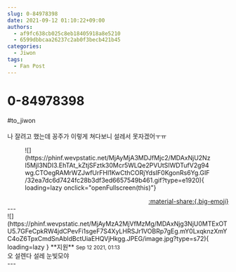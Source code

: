 ```yaml
---
slug: 0-84978398
date: 2021-09-12 01:10:22+09:00
authors:
  - af9fc638cb025c8eb18405918a8e5210
  - 6599dbbcaa26237c2ab0f3becb421b45
categories:
  - Jiwon
tags:
  - Fan Post
---
```


# 0-84978398

<div class="post-container" markdown="1">
<div class="content-container md-sidebar__scrollwrap" markdown="1">

\#to_jiwon<br><br>나 잘려고 했는데 꽁주가 이렇게 쳐다보니 설레서 못자겠어ㅜㅠ<br>
<figure markdown="1">
![](https://phinf.wevpstatic.net/MjAyMjA3MDJfMjc2/MDAxNjU2NzI5MjI3NDI3.EhTAt_kZtjSFztk30Mcr5WLQe2PVUtSIWDTufV2g94wg.CTOegRAMrWZJwfUrFHl1KwCthCORjYdsIF0KgonRs6Yg.GIF/32ea7dc6d7424fc28b3df3ed6657549b461.gif?type=e1920){ loading=lazy onclick="openFullscreen(this)"}
</figure>


</div>
</div>

<div style="text-align: right;" markdown="1">
<a href="https://weverse.io/fromis9/fanpost/0-84978398" style="text-align: right;">:material-share:{.big-emoji}</a>
</div>
---

<div class="comments-container md-sidebar__scrollwrap" markdown="1">
<div class="comment" markdown="1">
<div class='id-container' markdown="1">
![](https://phinf.wevpstatic.net/MjAyMzA2MjVfMzMg/MDAxNjg3NjU0MTExOTU5.7GFeCpkRW4jdCPevFi1sgeF7S4XyLHRSJr1VOBRp7gEg.mY0LxqknzXmYC4oZ6TpxCmdSnAbldBctUiaEHQVjHkgg.JPEG/image.jpg?type=s72){ loading=lazy }
**<span class="artist">지원</span>** <small>Sep 12 2021, 01:13</small><br>
</div>
<div class='comment-body' markdown="1">
오 설렌다 설레 눈빛모야
</div>
</div>
</div>
---
